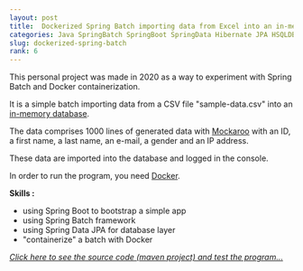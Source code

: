 ```yaml
---
layout: post
title:  Dockerized Spring Batch importing data from Excel into an in-memory database
categories: Java SpringBatch SpringBoot SpringData Hibernate JPA HSQLDB Maven
slug: dockerized-spring-batch
rank: 6
---
```


This personal project was made in 2020 as a way to experiment with Spring Batch and Docker containerization.

It is a simple batch importing data from a CSV file "sample-data.csv" into an [in-memory database](https://en.wikipedia.org/wiki/HSQLDB).

The data comprises 1000 lines of generated data with [Mockaroo](https://www.mockaroo.com/) with an ID, a first name, a last name, an e-mail, a gender and an IP address. 

These data are imported into the database and logged in the console.

In order to run the program, you need [Docker](https://www.docker.com/products/docker-desktop).

**Skills :**
- using Spring Boot to bootstrap a simple app
- using Spring Batch framework
- using Spring Data JPA for database layer
- "containerize" a batch with Docker

*[Click here to see the source code (maven project) and test the program...](https://github.com/alexandrebulatovic/dockerized-spring-batch)*